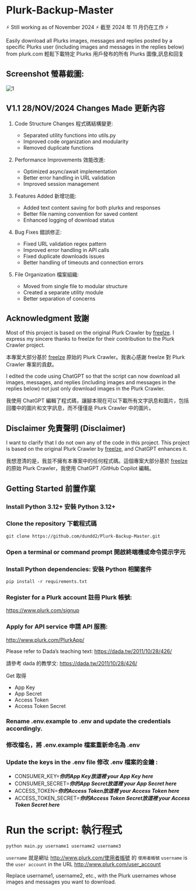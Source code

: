 # Plurk-Backup-Master
⚡ Still working as of November 2024 ⚡  截至 2024 年 11 月仍在工作 ⚡

Easily download all Plurks images, messages and replies posted by a specific Plurks user (including images and messages in the replies below) from plurk.com
輕鬆下載特定 Plurks 用戶發布的所有 Plurks 圖像,訊息和回复 

## Screenshot 螢幕截圖:
![1](https://github.com/user-attachments/assets/91ac9c4f-1701-4eb3-8e32-b48544d7eff9)


## V1.1 28/NOV/2024 Changes Made 更新內容 

1. Code Structure Changes 程式碼結構變更:
   - Separated utility functions into utils.py
   - Improved code organization and modularity
   - Removed duplicate functions

2. Performance Improvements 效能改進:
   - Optimized async/await implementation
   - Better error handling in URL validation
   - Improved session management

3. Features Added 新增功能:
   - Added text content saving for both plurks and responses
   - Better file naming convention for saved content
   - Enhanced logging of download status

4. Bug Fixes 錯誤修正:
   - Fixed URL validation regex pattern
   - Improved error handling in API calls
   - Fixed duplicate downloads issues
   - Better handling of timeouts and connection errors

5. File Organization 檔案組織:
   - Moved from single file to modular structure
   - Created a separate utility module
   - Better separation of concerns


## Acknowledgment 致謝 

Most of this project is based on the original Plurk Crawler by [freelze](https://github.com/freelze). I express my sincere thanks to freelze for their contribution to the Plurk Crawler project.

本專案大部分基於 [freelze](https://github.com/freelze) 原始的 Plurk Crawler。我衷心感謝 freelze 對 Plurk Crawler 專案的貢獻。

I edited the code using ChatGPT so that the script can now download all images, messages, and replies (including images and messages in the replies below) not just only download images in the Plurk Crawler.

我使用 ChatGPT 編輯了程式碼，讓腳本現在可以下載所有文字訊息和圖片，包括回覆中的圖片和文字訊息，而不僅僅是 Plurk Crawler 中的圖片。

## Disclaimer 免責聲明 (Disclaimer)

I want to clarify that I do not own any of the code in this project. This project is based on the original Plurk Crawler by [freelze](https://github.com/freelze), and ChatGPT enhances it.

我想澄清的是，我並不擁有本專案中的任何程式碼。這個專案大部分基於 [freelze](https://github.com/freelze) 的原始 Plurk Crawler，我使用 ChatGPT /GitHub Copilot 編輯。

## Getting Started 前置作業 

### Install Python 3.12+ 安裝 Python 3.12+ 
### Clone the repository 下載程式碼 

    git clone https://github.com/dundd2/Plurk-Backup-Master.git

### Open a terminal or command prompt 開啟終端機或命令提示字元 

### Install Python dependencies: 安裝 Python 相關套件 

    pip install -r requirements.txt

### Register for a Plurk account 註冊 Plurk 帳號:
https://www.plurk.com/signup

### Apply for API service 申請 API 服務: 
http://www.plurk.com/PlurkApp/

Please refer to Dada’s teaching text: https://dada.tw/2011/10/28/426/

請參考 dada 的教學文: https://dada.tw/2011/10/28/426/ 

Get 取得 
+ App Key
+ App Secret
+ Access Token
+ Access Token Secret

### Rename .env.example to .env and update the credentials accordingly. 
### 修改檔名，將 .env.example 檔案重新命名為 .env 

### Update the keys in the .env file 修改 .env 檔案的金鑰 :

+ CONSUMER_KEY=***你的App Key放這裡 your App Key here***
+ CONSUMER_SECRET=***你的App Secret放這裡 your App Secret here*** 
+ ACCESS_TOKEN=***你的Access Token放這裡 your Access Token here***
+ ACCESS_TOKEN_SECRET=***你的Access Token Secret放這裡 your Access Token Secret here***

# Run the script: 執行程式

    python main.py username1 username2 username3

`username` 就是網址 http://www.plurk.com/使用者帳號 的 `使用者帳號` 
`username` is the `user account` in the URL http://www.plurk.com/user_account

Replace username1, username2, etc., with the Plurk usernames whose images and messages you want to download.

